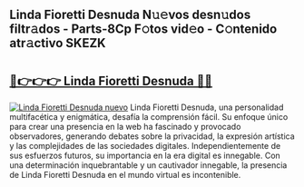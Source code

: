 ## Linda Fioretti Desnuda N𝚞𝚎vos desn𝚞dos filtr𝚊dos - Parts-8Cp F𝚘tos vid𝚎o - C𝚘ntenido atr𝚊ctivo SKEZK

# <h2><a href="http://mb0mvl.tromn.icu/?c=Linda+Fioretti+Desnuda">🔗👉👉👉 Linda Fioretti Desnuda 🔗🔗</a></h2>

[![Linda Fioretti Desnuda nuevo](https://i.imgur.com/pEAQMta.gif)](http://mb0mvl.tromn.icu/?c=Linda+Fioretti+Desnuda)
Linda Fioretti Desnuda, una personalidad multifacética y enigmática, desafía la comprensión fácil. Su enfoque único para crear una presencia en la web ha fascinado y provocado observadores, generando debates sobre la privacidad, la expresión artística y las complejidades de las sociedades digitales. Independientemente de sus esfuerzos futuros, su importancia en la era digital es innegable. Con una determinación inquebrantable y un cautivador innegable, la presencia de Linda Fioretti Desnuda en el mundo virtual es incontenible.
